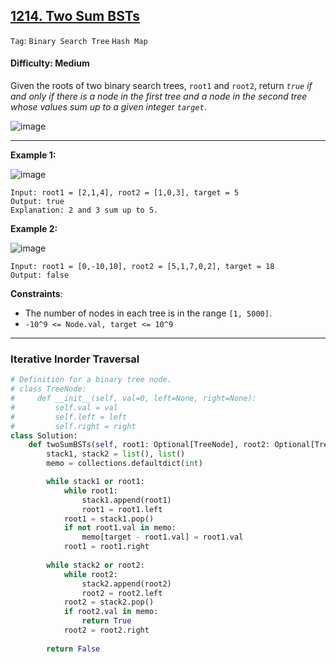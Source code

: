 ## [1214. Two Sum BSTs](https://leetcode.com/problems/two-sum-bsts/)

```Tag```: ```Binary Search Tree``` ```Hash Map```

#### Difficulty: Medium

Given the roots of two binary search trees, ```root1``` and ```root2```, return _```true``` if and only if there is a node in the first tree and a node in the second tree whose values sum up to a given integer ```target```_.

![image](https://github.com/quananhle/Python/assets/35042430/3c75f628-a575-4094-b5eb-88200a7f7b8f)

---

__Example 1:__

![image](https://assets.leetcode.com/uploads/2021/02/10/ex1.png)
```
Input: root1 = [2,1,4], root2 = [1,0,3], target = 5
Output: true
Explanation: 2 and 3 sum up to 5.
```

__Example 2:__

![image](https://assets.leetcode.com/uploads/2021/02/10/ex2.png)
```
Input: root1 = [0,-10,10], root2 = [5,1,7,0,2], target = 18
Output: false
```

__Constraints__:

- The number of nodes in each tree is in the range ```[1, 5000]```.
- ```-10^9 <= Node.val, target <= 10^9```

---

### Iterative Inorder Traversal

```Python
# Definition for a binary tree node.
# class TreeNode:
#     def __init__(self, val=0, left=None, right=None):
#         self.val = val
#         self.left = left
#         self.right = right
class Solution:
    def twoSumBSTs(self, root1: Optional[TreeNode], root2: Optional[TreeNode], target: int) -> bool:
        stack1, stack2 = list(), list()
        memo = collections.defaultdict(int)

        while stack1 or root1:
            while root1:
                stack1.append(root1)
                root1 = root1.left
            root1 = stack1.pop()
            if not root1.val in memo:
                memo[target - root1.val] = root1.val
            root1 = root1.right
        
        while stack2 or root2:
            while root2:
                stack2.append(root2)
                root2 = root2.left
            root2 = stack2.pop()
            if root2.val in memo:
                return True
            root2 = root2.right
        
        return False
```
